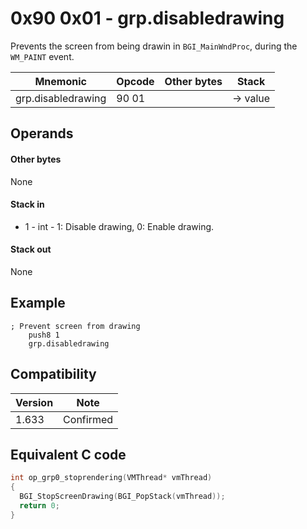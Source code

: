 0x90 0x01 - grp.disabledrawing
==============================

Prevents the screen from being drawin in `BGI_MainWndProc`, during the `WM_PAINT` event.

Mnemonic           | Opcode | Other bytes | Stack
-------------------|--------|-------------|--------------
grp.disabledrawing | 90 01  |             | → value

Operands
--------

#### Other bytes

None

#### Stack in

* 1 - int - 1: Disable drawing, 0: Enable drawing.

#### Stack out

None

Example
-------

```
; Prevent screen from drawing
	push8 1
	grp.disabledrawing
```

Compatibility
-------------

Version | Note
--------|-------------
1.633   | Confirmed

Equivalent C code
-----------------

```c
int op_grp0_stoprendering(VMThread* vmThread)
{
  BGI_StopScreenDrawing(BGI_PopStack(vmThread));
  return 0;
}
```
